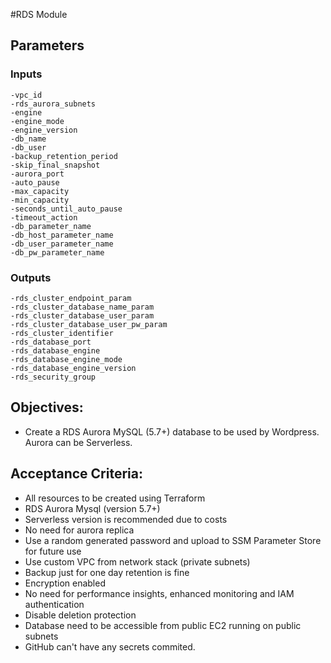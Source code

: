 #RDS Module 

## Parameters
### Inputs
```
-vpc_id
-rds_aurora_subnets
-engine
-engine_mode
-engine_version
-db_name
-db_user
-backup_retention_period
-skip_final_snapshot
-aurora_port
-auto_pause
-max_capacity
-min_capacity
-seconds_until_auto_pause
-timeout_action
-db_parameter_name
-db_host_parameter_name
-db_user_parameter_name
-db_pw_parameter_name
```

### Outputs
```
-rds_cluster_endpoint_param
-rds_cluster_database_name_param
-rds_cluster_database_user_param
-rds_cluster_database_user_pw_param
-rds_cluster_identifier
-rds_database_port
-rds_database_engine
-rds_database_engine_mode
-rds_database_engine_version
-rds_security_group
```

## Objectives:

- Create a RDS Aurora MySQL (5.7+) database to be used by Wordpress. Aurora can be Serverless.

## Acceptance Criteria:

- All resources to be created using Terraform
- RDS Aurora Mysql (version 5.7+)
- Serverless version is recommended due to costs
- No need for aurora replica
- Use a random generated password and upload to SSM Parameter Store for future use
- Use custom VPC from network stack (private subnets)
- Backup just for one day retention is fine
- Encryption enabled
- No need for performance insights, enhanced monitoring and IAM authentication
- Disable deletion protection
- Database need to be accessible from public EC2 running on public subnets
- GitHub can't have any secrets commited.

